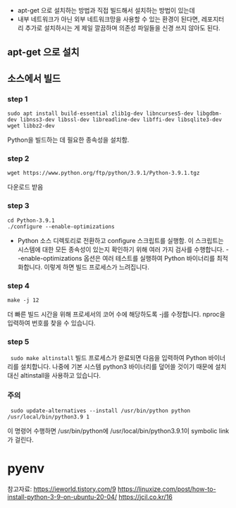 
- apt-get 으로 설치하는 방법과 직접 빌드해서 설치하는 방법이 있는데 
- 내부 네트워크가 아닌 외부 네트워크망을 사용할 수 있는 환경이 된다면, 레포지터리 추가로 설치하시는 게 제일 깔끔하며 의존성 파일들을 신경 쓰지 않아도 된다.


## apt-get 으로 설치 

## 소스에서 빌드

### step 1
```
sudo apt install build-essential zlib1g-dev libncurses5-dev libgdbm-dev libnss3-dev libssl-dev libreadline-dev libffi-dev libsqlite3-dev wget libbz2-dev
```
Python을 빌드하는 데 필요한 종속성을 설치함.


### step 2
```
wget https://www.python.org/ftp/python/3.9.1/Python-3.9.1.tgz
```
다운로드 받음 

### step 3
```
cd Python-3.9.1
./configure --enable-optimizations
```

- Python 소스 디렉토리로 전환하고 configure 스크립트를 실행함. 이 스크립트는 시스템에 대한 모든 종속성이 있는지 확인하기 위해 여러 가지 검사를 수행합니다.
 --enable-optimizations 옵션은 여러 테스트를 실행하여 Python 바이너리를 최적화합니다. 이렇게 하면 빌드 프로세스가 느려집니다.

### step 4

```
make -j 12
```
더 빠른 빌드 시간을 위해 프로세서의 코어 수에 해당하도록 -j를 수정합니다. nproc을 입력하여 번호를 찾을 수 있습니다.


### step 5

``` sudo make altinstall```
빌드 프로세스가 완료되면 다음을 입력하여 Python 바이너리를 설치합니다.
나중에 기본 시스템 python3 바이너리를 덮어쓸 것이기 때문에 설치 대신 altinstall을 사용하고 있습니다.

### 주의 
```
 sudo update-alternatives --install /usr/bin/python python /usr/local/bin/python3.9 1
 ```
 
 이 명령어 수행하면 /usr/bin/python에 /usr/local/bin/python3.9.1이 symbolic link가 걸린다.
 
 
# pyenv 


참고자료: https://ieworld.tistory.com/9
https://linuxize.com/post/how-to-install-python-3-9-on-ubuntu-20-04/
https://jcil.co.kr/16
